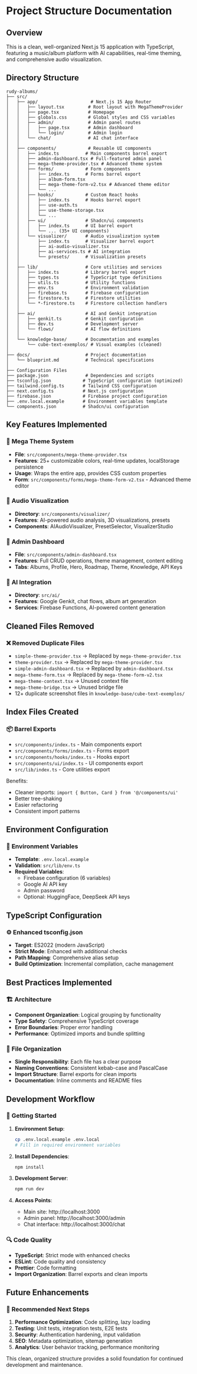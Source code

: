 # Project Structure Documentation

## Overview
This is a clean, well-organized Next.js 15 application with TypeScript, featuring a music/album platform with AI capabilities, real-time theming, and comprehensive audio visualization.

## Directory Structure

```
rudy-albums/
├── src/
│   ├── app/                    # Next.js 15 App Router
│   │   ├── layout.tsx         # Root layout with MegaThemeProvider
│   │   ├── page.tsx           # Homepage
│   │   ├── globals.css        # Global styles and CSS variables
│   │   ├── admin/             # Admin panel routes
│   │   │   ├── page.tsx       # Admin dashboard
│   │   │   └── login/         # Admin login
│   │   └── chat/              # AI chat interface
│   │
│   ├── components/            # Reusable UI components
│   │   ├── index.ts          # Main components barrel export
│   │   ├── admin-dashboard.tsx # Full-featured admin panel
│   │   ├── mega-theme-provider.tsx # Advanced theme system
│   │   ├── forms/            # Form components
│   │   │   ├── index.ts      # Forms barrel export
│   │   │   ├── album-form.tsx
│   │   │   ├── mega-theme-form-v2.tsx # Advanced theme editor
│   │   │   └── ...
│   │   ├── hooks/            # Custom React hooks
│   │   │   ├── index.ts      # Hooks barrel export
│   │   │   ├── use-auth.ts
│   │   │   ├── use-theme-storage.tsx
│   │   │   └── ...
│   │   ├── ui/               # Shadcn/ui components
│   │   │   ├── index.ts      # UI barrel export
│   │   │   └── ... (35+ UI components)
│   │   └── visualizer/       # Audio visualization system
│   │       ├── index.ts      # Visualizer barrel export
│   │       ├── ai-audio-visualizer.tsx
│   │       ├── ai-services.ts # AI integration
│   │       └── presets/      # Visualization presets
│   │
│   ├── lib/                  # Core utilities and services
│   │   ├── index.ts          # Library barrel export
│   │   ├── types.ts          # TypeScript type definitions
│   │   ├── utils.ts          # Utility functions
│   │   ├── env.ts            # Environment validation
│   │   ├── firebase.ts       # Firebase configuration
│   │   ├── firestore.ts      # Firestore utilities
│   │   └── *-firestore.ts    # Firestore collection handlers
│   │
│   ├── ai/                   # AI and Genkit integration
│   │   ├── genkit.ts         # Genkit configuration
│   │   ├── dev.ts            # Development server
│   │   └── flows/            # AI flow definitions
│   │
│   └── knowledge-base/       # Documentation and examples
│       └── cube-text-exemplos/ # Visual examples (cleaned)
│
├── docs/                     # Project documentation
│   └── blueprint.md          # Technical specifications
│
├── Configuration Files
├── package.json              # Dependencies and scripts
├── tsconfig.json            # TypeScript configuration (optimized)
├── tailwind.config.ts       # Tailwind CSS configuration
├── next.config.ts           # Next.js configuration
├── firebase.json            # Firebase project configuration
├── .env.local.example       # Environment variables template
└── components.json          # Shadcn/ui configuration
```

## Key Features Implemented

### 🎨 **Mega Theme System**
- **File**: `src/components/mega-theme-provider.tsx`
- **Features**: 25+ customizable colors, real-time updates, localStorage persistence
- **Usage**: Wraps the entire app, provides CSS custom properties
- **Form**: `src/components/forms/mega-theme-form-v2.tsx` - Advanced theme editor

### 🎵 **Audio Visualization**
- **Directory**: `src/components/visualizer/`
- **Features**: AI-powered audio analysis, 3D visualizations, presets
- **Components**: AIAudioVisualizer, PresetSelector, VisualizerStudio

### 🔧 **Admin Dashboard**
- **File**: `src/components/admin-dashboard.tsx`
- **Features**: Full CRUD operations, theme management, content editing
- **Tabs**: Albums, Profile, Hero, Roadmap, Theme, Knowledge, API Keys

### 🤖 **AI Integration**
- **Directory**: `src/ai/`
- **Features**: Google Genkit, chat flows, album art generation
- **Services**: Firebase Functions, AI-powered content generation

## Cleaned Files Removed

### ❌ **Removed Duplicate Files**
- `simple-theme-provider.tsx` → Replaced by `mega-theme-provider.tsx`
- `theme-provider.tsx` → Replaced by `mega-theme-provider.tsx`
- `simple-admin-dashboard.tsx` → Replaced by `admin-dashboard.tsx`
- `mega-theme-form.tsx` → Replaced by `mega-theme-form-v2.tsx`
- `mega-theme-context.tsx` → Unused context file
- `mega-theme-bridge.tsx` → Unused bridge file
- 12+ duplicate screenshot files in `knowledge-base/cube-text-exemplos/`

## Index Files Created

### 📦 **Barrel Exports**
- `src/components/index.ts` - Main components export
- `src/components/forms/index.ts` - Forms export
- `src/components/hooks/index.ts` - Hooks export
- `src/components/ui/index.ts` - UI components export
- `src/lib/index.ts` - Core utilities export

Benefits:
- Cleaner imports: `import { Button, Card } from '@/components/ui'`
- Better tree-shaking
- Easier refactoring
- Consistent import patterns

## Environment Configuration

### 🔐 **Environment Variables**
- **Template**: `.env.local.example`
- **Validation**: `src/lib/env.ts`
- **Required Variables**:
  - Firebase configuration (6 variables)
  - Google AI API key
  - Admin password
  - Optional: HuggingFace, DeepSeek API keys

## TypeScript Configuration

### ⚙️ **Enhanced tsconfig.json**
- **Target**: ES2022 (modern JavaScript)
- **Strict Mode**: Enhanced with additional checks
- **Path Mapping**: Comprehensive alias setup
- **Build Optimization**: Incremental compilation, cache management

## Best Practices Implemented

### 🏗️ **Architecture**
- **Component Organization**: Logical grouping by functionality
- **Type Safety**: Comprehensive TypeScript coverage
- **Error Boundaries**: Proper error handling
- **Performance**: Optimized imports and bundle splitting

### 📁 **File Organization**
- **Single Responsibility**: Each file has a clear purpose
- **Naming Conventions**: Consistent kebab-case and PascalCase
- **Import Structure**: Barrel exports for clean imports
- **Documentation**: Inline comments and README files

## Development Workflow

### 🚀 **Getting Started**
1. **Environment Setup**:
   ```bash
   cp .env.local.example .env.local
   # Fill in required environment variables
   ```

2. **Install Dependencies**:
   ```bash
   npm install
   ```

3. **Development Server**:
   ```bash
   npm run dev
   ```

4. **Access Points**:
   - Main site: http://localhost:3000
   - Admin panel: http://localhost:3000/admin
   - Chat interface: http://localhost:3000/chat

### 🔍 **Code Quality**
- **TypeScript**: Strict mode with enhanced checks
- **ESLint**: Code quality and consistency
- **Prettier**: Code formatting
- **Import Organization**: Barrel exports and clean imports

## Future Enhancements

### 🎯 **Recommended Next Steps**
1. **Performance Optimization**: Code splitting, lazy loading
2. **Testing**: Unit tests, integration tests, E2E tests
3. **Security**: Authentication hardening, input validation
4. **SEO**: Metadata optimization, sitemap generation
5. **Analytics**: User behavior tracking, performance monitoring

This clean, organized structure provides a solid foundation for continued development and maintenance.